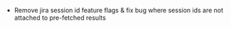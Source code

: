 - Remove jira session id feature flags & fix bug where session ids are not attached to pre-fetched results